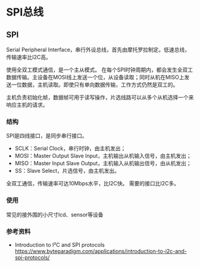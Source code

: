 # SPI总线

## SPI
Serial Peripheral Interface，串行外设总线，首先由摩托罗拉制定。低速总线，传输速率比I2C高。

使用全双工模式通信，是一个主从模式。
在每个SPI时钟周期内，都会发生全双工数据传输。主设备在MOSI线上发送一个位，从设备读取；同时从机在MISO上发送一位数据，主机读取。即使只有单向数据传输，工作方式仍然是双工的。

主机负责初始化帧，数据帧可用于读写操作，片选线路可以从多个从机选择一个来响应主机的请求。

### 结构

SPI是四线接口，是同步串行接口。
+ SCLK：Serial Clock，串行时钟，由主机发出；
+ MOSI：Master Output Slave Input，主机输出从机输入信号，由主机发出；
+ MISO：Master Input Slave Output，主机输入从机输出信号，由从机发出；
+ SS：Slave Select，片选信号，由主机发出。


全双工通信，传输速率可达10Mbps水平，比I2C快。
需要的接口比I2C多。


### 使用
常见的接外围的小尺寸lcd、sensor等设备


### 参考资料

- Introduction to I²C and SPI protocols
https://www.byteparadigm.com/applications/introduction-to-i2c-and-spi-protocols/

